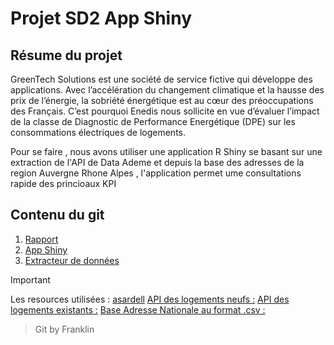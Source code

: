 # Projet SD2 App Shiny


## Résume du projet

GreenTech Solutions est une société de service
fictive qui développe des applications.
Avec l’accélération du changement climatique et
la hausse des prix de l’énergie, la sobriété
énergétique est au cœur des préoccupations des
Français.
C’est pourquoi Enedis nous sollicite en vue
d’évaluer l’impact de la classe de Diagnostic de
Performance Energétique (DPE) sur les
consommations électriques de logements.

Pour se faire , nous avons utiliser une application R Shiny se basant sur
une extraction de l'API de Data Ademe et depuis la base des adresses de la region
Auvergne Rhone Alpes , l'application permet ume consultations rapide des princioaux KPI 

## Contenu du git

1. [Rapport](/rapport.Rmd)
2. [App Shiny](/premier_Rshiny.R)
3. [Extracteur de données](/projet_R_003.R)


> [!IMPORTANT]
> Les resources utilisées : [asardell](https://github.com/asardell/IUT_SD1) [API des logements neufs :](https://data.ademe.fr/datasets/dpe-v2-logements-neufs/api-doc)
[API des logements existants :](https://data.ademe.fr/datasets/dpe-v2-logements-existants/api-doc) [Base Adresse Nationale au format .csv :](https://adresse.data.gouv.fr/donnees-nationales)

> Git by Franklin
